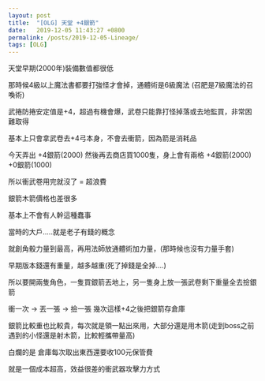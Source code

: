 ```yaml
---
layout: post
title:  "[OLG] 天堂 +4銀箭"
date:   2019-12-05 11:43:27 +0800
permalink: /posts/2019-12-05-Lineage/
tags: [OLG]
---
```



天堂早期(2000年)裝備數值都很低

那時候4級以上魔法書都要打強怪才會掉，通體術是6級魔法 (召肥是7級魔法的召喚術)

武捲防捲安定值是+4，超過有機會爆，武卷只能靠打怪掉落或去地監買，非常困難取得

基本上只會拿武卷去+4弓本身，不會去衝箭，因為箭是消耗品

今天弄出 +4銀箭(2000) 然後再去商店買1000隻，身上會有兩格 +4銀箭(2000) +0銀箭(1000)

所以衝武卷用完就沒了 = 超浪費

銀箭木箭價格也差很多

基本上不會有人幹這種蠢事

當時的大戶.....就是老子有錢的概念

就創角骰力量到最高，再用法師放通體術加力量，(那時候也沒有力量手套)

早期版本錢還有重量，越多越重(死了掉錢是全掉....)

所以要開兩隻角色，一隻買銀箭丟地上，另一隻身上放一張武卷剩下重量全去撿銀箭

衝一次 -> 丟一張 -> 撿一張  幾次這樣+4之後把銀箭存倉庫

銀箭比較重也比較貴，每次就是領一點出來用，大部分還是用木箭(走到boss之前遇到的小怪還是射木箭，比較輕攜帶量高)

白爛的是 倉庫每次取出東西還要收100元保管費

就是一個成本超高，效益很差的衝武器攻擊力方式